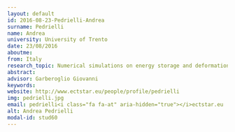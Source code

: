 ```yaml
---
layout: default 
id: 2016-08-23-Pedrielli-Andrea
surname: Pedrielli
name: Andrea
university: University of Trento
date: 23/08/2016
aboutme: 
from: Italy
research_topic: Numerical simulations on energy storage and deformation of "3D" graphene and related materials
abstract: 
advisor: Garberoglio Giovanni
keywords: 
website: http://www.ectstar.eu/people/profile/pedrielli
img: pedrielli.jpg
email: pedrielli<i class="fa fa-at" aria-hidden="true"></i>ectstar.eu
alt: Andrea Pedrielli
modal-id: stud60
---
```

